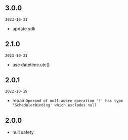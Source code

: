## 3.0.0
`2023-10-31`

- update sdk

## 2.1.0
`2023-10-31`

- use datetime.utc()

## 2.0.1
`2022-10-19`

- repair `Operand of null-aware operation '!' has type 'SchedulerBinding' which excludes null`

## 2.0.0
- null safety

